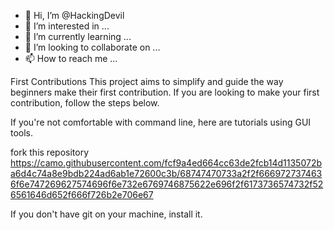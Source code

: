 - 👋 Hi, I’m @HackingDevil
- 👀 I’m interested in ...
- 🌱 I’m currently learning ...
- 💞️ I’m looking to collaborate on ...
- 📫 How to reach me ...

<!---
HackingDevil/HackingDevil is a ✨ special ✨ repository because its `README.md` (this file) appears on your GitHub profile.
You can click the Preview link to take a look at your changes.
--->
First Contributions
This project aims to simplify and guide the way beginners make their first contribution. If you are looking to make your first contribution, follow the steps below.

If you're not comfortable with command line, here are tutorials using GUI tools.

fork this repository
https://camo.githubusercontent.com/fcf9a4ed664cc63de2fcb14d1135072ba6d4c74a8e9bdb224ad6ab1e72600c3b/68747470733a2f2f6669727374636f6e747269627574696f6e732e6769746875622e696f2f6173736574732f526561646d652f666f726b2e706e67

If you don't have git on your machine, install it.
